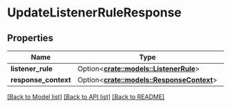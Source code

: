 # UpdateListenerRuleResponse

## Properties

Name | Type | Description | Notes
------------ | ------------- | ------------- | -------------
**listener_rule** | Option<[**crate::models::ListenerRule**](ListenerRule.md)> |  | [optional]
**response_context** | Option<[**crate::models::ResponseContext**](ResponseContext.md)> |  | [optional]

[[Back to Model list]](../README.md#documentation-for-models) [[Back to API list]](../README.md#documentation-for-api-endpoints) [[Back to README]](../README.md)


